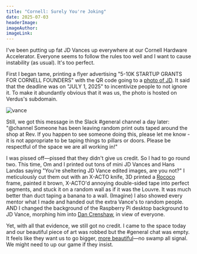 ```yaml
---
title: "Cornell: Surely You're Joking"
date: 2025-07-03
headerImage: 
imageAuthor: 
imageLink:
---
```

I've been putting up fat JD Vances up everywhere at our Cornell Hardware Accelerator. Everyone seems to follow the rules too well and I want to cause instability (as usual). It's too perfect.

First I began tame, printing a flyer advertising "5-10K STARTUP GRANTS FOR CORNELL FOUNDERS" with the QR code going to a [photo of JD](https://verduslabs.com/tat.jpeg). It said that the deadline was on "JULY 1, 2025" to incentivize people to not ignore it. To make it abundantly obvious that it was us, the photo is hosted on Verdus's subdomain.

![vance](/vance.jpeg)


Still, we got this message in the Slack #general channel a day later: 
"@channel Someone has been leaving random print outs taped around the shop at Rev. If you happen to see someone doing this, please let me know - it is not appropriate to be taping things to pillars or doors. Please be respectful of the space we are all working in!"

I was pissed off—pissed that they didn't give us credit. So I had to go round two. This time, Om and I printed out tons of mini JD Vances and Hans Landas saying "You're sheltering JD Vance edited images, are you not?" I meticulously cut them out with an X-ACTO knife, 3D printed a [Rococo](https://en.wikipedia.org/wiki/Rococo) frame, painted it brown, X-ACTO'd annoying double-sided tape into perfect segments, and stuck it on a random wall as if it was the Louvre. It was much better than duct taping a banana to a wall. (Imagine) I also showed every mentor what I made and handed out the extra Vance's to random people. AND I changed the background of the Raspberry Pi desktop background to JD Vance, morphing him into [Dan Crenshaw](https://x.com/rishi__gurjar/status/1938366506087092385), in view of everyone. 

Yet, with all that evidence, we still got no credit. I came to the space today and our beautiful piece of art was robbed but the #general chat was empty. It feels like they want us to go bigger, [more beautiful](https://en.wikipedia.org/wiki/One_Big_Beautiful_Bill_Act)—no swamp all signal. We might need to up our game if they insist.